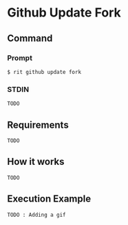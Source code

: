 # Github Update Fork

## Command

### Prompt

`$ rit github update fork`

### STDIN

`TODO`

## Requirements

`TODO`

## How it works

`TODO`

## Execution Example

`TODO : Adding a gif`

